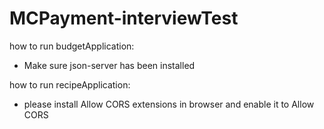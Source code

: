# MCPayment-interviewTest

how to run budgetApplication:
- Make sure json-server has been installed

how to run recipeApplication:
- please install Allow CORS extensions in browser and enable it to Allow CORS

